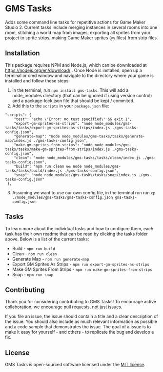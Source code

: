 # GMS Tasks

Adds some command line tasks for repetitive actions for Game Maker Studio 2.  Current tasks include merging instances in several rooms into one room, stitching a world map from images, exporting all sprites from your project to sprite strips, making Game Maker sprites (`yy` files) from strip files.

## Installation

This package requires NPM and Node.js, which can be downloaded at https://nodejs.org/en/download/ .  Once Node is installed, open up a terminal or cmd window and navigate to the directory where your game is installed and follow these steps:

1. In the terminal, run `npm install gms-tasks`.  This will add a node_modules directory (that can be ignored if using version control) and a package-lock.json file that should be kept / commited.
2. Add this to the `scripts` in your `package.json` file:
```
"scripts": {
    "test": "echo \"Error: no test specified\" && exit 1",
    "export-gm-sprites-as-strips": "node node_modules/gms-tasks/tasks/export-gm-sprites-as-strips/index.js ./gms-tasks-config.json",
    "generate-map": "node node_modules/gms-tasks/tasks/generate-map/index.js ./gms-tasks-config.json",
    "make-gm-sprites-from-strips": "node node_modules/gms-tasks/tasks/make-gm-sprites-from-strips/index.js ./gms-tasks-config.json",
    "clean": "node node_modules/gms-tasks/tasks/clean/index.js ./gms-tasks-config.json",
    "build": "npm run clean && node node_modules/gms-tasks/tasks/build/index.js ./gms-tasks-config.json",
    "snap": "node node_modules/gms-tasks/tasks/snap/index.js ./gms-tasks-config.json"
 },
 ```
3. Assuming we want to use our own config file, in the terminal run run `cp ./node_modules/gms-tasks/gms-tasks-config.json gms-tasks-config.json`

## Tasks

To learn more about the individual tasks and how to configure them, each task has their own readme that can be read by clicking the tasks folder above.  Below is a list of the current tasks:

* Build - `npm run build`
* Clean - `npm run clean`
* Generate Map - `npm run generate-map`
* Export GM Sprites As Strips - `npm run export-gm-sprites-as-strips`
* Make GM Sprites From Strips - `npm run make-gm-sprites-from-strips`
* Snap - `npm run snap`

## Contributing

Thank you for considering contributing to GMS Tasks! To encourage active collaboration, we encourage pull requests, not just issues.

If you file an issue, the issue should contain a title and a clear description of the issue. You should also include as much relevant information as possible and a code sample that demonstrates the issue. The goal of a issue is to make it easy for yourself - and others - to replicate the bug and develop a fix.

## License

GMS Tasks is open-sourced software licensed under the [MIT license](http://opensource.org/licenses/MIT).
